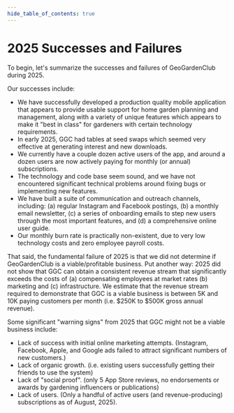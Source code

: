 ```yaml
---
hide_table_of_contents: true
---
```


# 2025 Successes and Failures 

To begin, let's summarize the successes and failures of GeoGardenClub during 2025.

Our successes include:

* We have successfully developed a production quality mobile application that appears to provide usable support for home garden planning and management, along with a variety of unique features which appears to make it "best in class" for gardeners with certain technology requirements.
* In early 2025, GGC had tables at seed swaps which seemed very effective at generating interest and new downloads.
* We currently have a couple dozen active users of the app, and around a dozen users are now actively paying for monthly (or annual) subscriptions.
* The technology and code base seem sound, and we have not encountered significant technical problems around fixing bugs or implementing new features. 
* We have built a suite of communication and outreach channels, including: (a) regular Instagram and Facebook postings, (b) a monthly email newsletter, (c) a series of onboarding emails to step new users through the most important features, and (d) a comprehensive online user guide.
* Our monthly burn rate is practically non-existent, due to very low technology costs and zero employee payroll costs.

That said, the fundamental failure of 2025 is that we did not determine if GeoGardenClub is a viable/profitable business. Put another way: 2025 did not show that GGC can obtain a consistent revenue stream that significantly exceeds the costs of (a) compensating employees at market rates (b) marketing and (c) infrastructure.  We estimate that the revenue stream required to demonstrate that GGC is a viable business is between 5K and 10K paying customers per month (i.e. $250K to $500K gross annual revenue).

Some significant "warning signs" from 2025 that GGC might not be a viable business include:

* Lack of success with initial online marketing attempts. (Instagram, Facebook, Apple, and Google ads failed to attract significant numbers of new customers.)
* Lack of organic growth. (i.e. existing users successfully getting their friends to use the system)
* Lack of "social proof". (only 5 App Store reviews, no endorsements or awards by gardening influencers or publications)
* Lack of users. (Only a handful of active users (and revenue-producing) subscriptions as of August, 2025).



